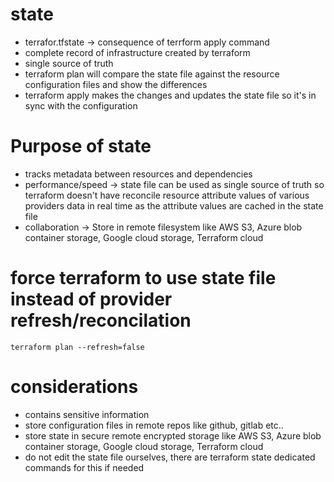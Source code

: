 # state
* terrafor.tfstate -> consequence of terrform apply command
* complete record of infrastructure created by terraform
* single source of truth
* terraform plan will compare the state file against the resource configuration files and show the differences
* terraform apply makes the changes and updates the state file so it's in sync with the configuration

# Purpose of state

* tracks metadata between resources and dependencies
* performance/speed -> state file can be used as single source of truth so terraform doesn't have reconcile resource attribute values of various providers data in real time as the attribute values are cached in the state file
* collaboration -> Store in remote filesystem like AWS S3, Azure blob container storage, Google cloud storage, Terraform cloud

# force terraform to use state file instead of provider refresh/reconcilation
`terraform plan --refresh=false`

# considerations
* contains sensitive information
* store configuration files in remote repos like github, gitlab etc..
* store state in secure remote encrypted storage like AWS S3, Azure blob container storage, Google cloud storage, Terraform cloud
* do not edit the state file ourselves, there are terraform state dedicated commands for this if needed
